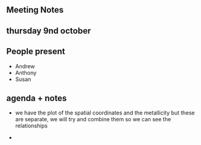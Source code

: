 ## Meeting Notes
## thursday 9nd october
## People present
- Andrew 
- Anthony 
- Susan

## agenda + notes
- we have the plot of the spatial coordinates and the metallicity but these are separate, we will try and combine them so we can see the relationships

-